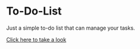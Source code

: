 # To-Do-List
 Just a simple to-do list that can manage your tasks.
 

 <a target="_blank" href="https://guiuba.github.io/To-Do-List/">Click here to take a look</a>
 

